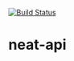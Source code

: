 [![Build Status](https://travis-ci.com/avalloneandrea/neat-api.svg?branch=master)](https://travis-ci.com/avalloneandrea/neat-api)

# neat-api
